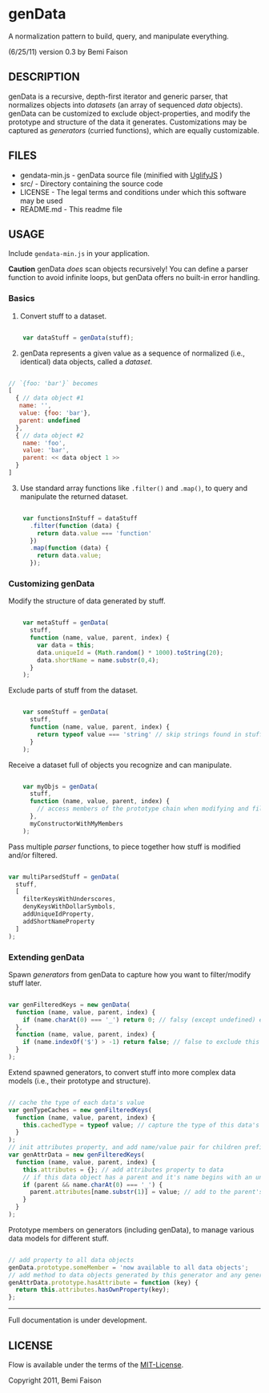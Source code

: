# genData
A normalization pattern to build, query, and manipulate everything.

(6/25/11)
version 0.3
by Bemi Faison


## DESCRIPTION


genData is a recursive, depth-first iterator and generic parser, that normalizes objects into _datasets_ (an array of sequenced _data_ objects). genData can be customized to exclude object-properties, and modify the prototype and structure of the data it generates. Customizations may be captured as _generators_ (curried functions), which are equally customizable.


## FILES


* gendata-min.js - genData source file (minified with [UglifyJS](http://marijnhaverbeke.nl/uglifyjs) )
* src/ - Directory containing the source code
* LICENSE - The legal terms and conditions under which this software may be used
* README.md - This readme file


## USAGE


Include `gendata-min.js` in your application.


**Caution** genData _does_ scan objects recursively! You can define a parser function to avoid infinite loops, but genData offers no built-in error handling.


### Basics


1) Convert stuff to a dataset.


```js

    var dataStuff = genData(stuff);

```

2) genData represents a given value as a sequence of normalized (i.e., identical) data objects, called a _dataset_.


```js

// `{foo: 'bar'}` becomes
[
  { // data object #1
   name: '',
   value: {foo: 'bar'},
   parent: undefined
  },
  { // data object #2
    name: 'foo',
    value: 'bar',
    parent: << data object 1 >>
  }
]

```


3) Use standard array functions like `.filter()` and `.map()`, to query and manipulate the returned dataset.

```js

    var functionsInStuff = dataStuff
      .filter(function (data) {
        return data.value === 'function'
      })
      .map(function (data) {
        return data.value;
      });

```


### Customizing genData


Modify the structure of data generated by stuff.


```js

    var metaStuff = genData(
      stuff,
      function (name, value, parent, index) {
        var data = this;
        data.uniqueId = (Math.random() * 1000).toString(20);
        data.shortName = name.substr(0,4);
      }
    );

```


Exclude parts of stuff from the dataset.


```js

    var someStuff = genData(
      stuff,
      function (name, value, parent, index) {
        return typeof value === 'string' // skip strings found in stuff
      }
    );

```


Receive a dataset full of objects you recognize and can manipulate.


```js

    var myObjs = genData(
      stuff,
      function (name, value, parent, index) {
        // access members of the prototype chain when modifying and filtering each data object
      },
      myConstructorWithMyMembers
    );

```


Pass multiple _parser_ functions, to piece together how stuff is modified and/or filtered.


```js

var multiParsedStuff = genData(
  stuff,
  [
    filterKeysWithUnderscores,
    denyKeysWithDollarSymbols,
    addUniqueIdProperty,
    addShortNameProperty
  ]
);

```


### Extending genData


Spawn _generators_ from genData to capture how you want to filter/modify stuff later.


```js

var genFilteredKeys = new genData(
  function (name, value, parent, index) {
    if (name.charAt(0) === '_') return 0; // falsy (except undefined) excludes this from the dataset but allows further parsing
  },
  function (name, value, parent, index) {
    if (name.indexOf('$') > -1) return false; // false to exclude this from the dataset and denies further parsing
  }
);

```


Extend spawned generators, to convert stuff into more complex data models (i.e., their prototype and structure).


```js

// cache the type of each data's value
var genTypeCaches = new genFilteredKeys(
  function (name, value, parent, index) {
    this.cachedType = typeof value; // capture the type of this data's value
  }
);
// init attributes property, and add name/value pair for children prefixed with an underscore
var genAttrData = new genFilteredKeys(
  function (name, value, parent, index) {
    this.attributes = {}; // add attributes property to data
    // if this data object has a parent and it's name begins with an underscore...
    if (parent && name.charAt(0) === '_') {
      parent.attributes[name.substr(1)] = value; // add to the parent's attribute property
    }
  }
);

```


Prototype members on generators (including genData), to manage various data models for different stuff.


```js

// add property to all data objects
genData.prototype.someMember = 'now available to all data objects';
// add method to data objects generated by this generator and any generators spawned from it
genAttrData.prototype.hasAttribute = function (key) {
  return this.attributes.hasOwnProperty(key);
};

```


---

Full documentation is under development.

## LICENSE

Flow is available under the terms of the [MIT-License](http://en.wikipedia.org/wiki/MIT_License#License_terms).

Copyright 2011, Bemi Faison